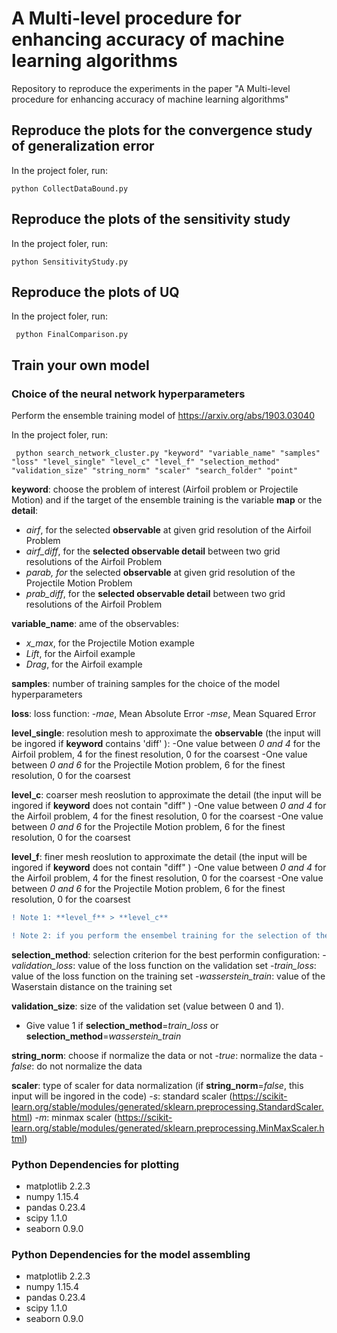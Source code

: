# A Multi-level procedure for enhancing accuracy of machine learning algorithms
Repository to reproduce the experiments in the paper "A Multi-level procedure for enhancing accuracy of machine learning algorithms" 

## Reproduce the plots for the convergence study of generalization error
In the project foler, run:

    python CollectDataBound.py

## Reproduce the plots of the sensitivity study
In the project foler, run:

    python SensitivityStudy.py

	 
## Reproduce the plots of UQ
In the project foler, run:

     python FinalComparison.py

## Train your own model
### Choice of the neural network hyperparameters
Perform the ensemble training model of https://arxiv.org/abs/1903.03040

In the project foler, run:

     python search_network_cluster.py "keyword" "variable_name" "samples" "loss" "level_single" "level_c" "level_f" "selection_method" "validation_size" "string_norm" "scaler" "search_folder" "point"
     
**keyword**: choose the problem of interest (Airfoil problem or Projectile Motion) and if the target of the ensemble training is the variable **map** or the **detail**:
- *airf*, for the selected **observable** at given grid resolution of the Airfoil Problem
- *airf_diff*,  for the **selected observable detail** between two grid resolutions of the Airfoil Problem
- *parab, for* the selected **observable** at given grid resolution of the Projectile Motion Problem
- *prab_diff*, for the **selected observable detail** between two grid resolutions of the Airfoil Problem

**variable_name**: ame of the observables:
- *x_max*, for the Projectile Motion example
- *Lift*, for the Airfoil example
- *Drag*, for the Airfoil example

**samples**: number of training samples for the choice of the model hyperparameters

**loss**: loss function:
-*mae*, Mean Absolute Error
-*mse*, Mean Squared Error

**level_single**: resolution mesh to approximate the **observable** (the input will be ingored if **keyword** contains 'diff' ):
-One value between *0 and 4* for the Airfoil problem, 4 for the finest resolution, 0 for the coarsest
-One value between *0 and 6* for the Projectile Motion problem, 6 for the finest resolution, 0 for the coarsest

**level_c**: coarser mesh reoslution to approximate the detail (the input will be ingored if **keyword** does not contain "diff" )
-One value between *0 and 4* for the Airfoil problem, 4 for the finest resolution, 0 for the coarsest
-One value between *0 and 6* for the Projectile Motion problem, 6 for the finest resolution, 0 for the coarsest

**level_f**: finer mesh reoslution to approximate the detail (the input will be ingored if **keyword** does not contain "diff" )
-One value between *0 and 4* for the Airfoil problem, 4 for the finest resolution, 0 for the coarsest
-One value between *0 and 6* for the Projectile Motion problem, 6 for the finest resolution, 0 for the coarsest

```diff
! Note 1: **level_f** > **level_c**
```


```diff
! Note 2: if you perform the ensembel training for the selection of the hyperpaarmeter of the detail, assign in any case a value to level_single and if you perform the ensembel training for the selection of the hyperpaarmeter of the observable , assign in any case a value to level_c and level_f
```

**selection_method**: selection criterion for the best performin configuration:
-*validation_loss*: value of the loss function on the validation set
-*train_loss*: value of the loss function on the training set
-*wasserstein_train*: value of the Waserstain distance on the training set

**validation_size**: size of the validation set (value between 0 and 1).
- Give value 1 if **selection_method**=*train_loss* or **selection_method**=*wasserstein_train*

**string_norm**: choose if normalize the data or not
-*true*: normalize the data
-*false*: do not normalize the data

**scaler**: type of scaler for data normalization (if **string_norm**=*false*, this input will be ingored in the code)
-*s*: standard scaler (https://scikit-learn.org/stable/modules/generated/sklearn.preprocessing.StandardScaler.html)
-*m*: minmax scaler (https://scikit-learn.org/stable/modules/generated/sklearn.preprocessing.MinMaxScaler.html)

### Python Dependencies for plotting
- matplotlib   2.2.3
- numpy        1.15.4
- pandas       0.23.4
- scipy        1.1.0
- seaborn      0.9.0


### Python Dependencies for the model assembling
- matplotlib   2.2.3
- numpy        1.15.4
- pandas       0.23.4
- scipy        1.1.0
- seaborn      0.9.0
